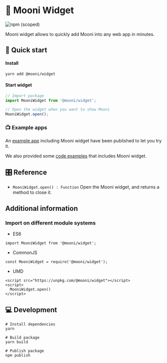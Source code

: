 # 🌚 Mooni Widget

![npm (scoped)](https://img.shields.io/npm/v/@mooni/widget)

Mooni widget allows to quickly add Mooni into any web app in minutes.

## 🎁 Quick start
#### Install

`yarn add @mooni/widget`
 
#### Start widget

```js
// Import package
import MooniWidget from '@mooni/widget';

// Open the widget when you want to show Mooni
MooniWidget.open();
```

### 📺 Example apps

An [example app](https://mooni-host-iframe.now.sh/) including Mooni widget have been published to let you try it.

We also provided some [code examples](../../host-example) that includes Mooni widget.

## 🎛 Reference

- `MooniWidget.open() : Function`  Open the Mooni widget, and returns a method to close it.

## Additional information

### Import on different module systems

- ES6

`import MooniWidget from '@mooni/widget';`

- CommonJS

`const MooniWidget = require('@mooni/widget');`

- UMD

```
<script src="https://unpkg.com/@mooni/widget"></script>
<script> 
  MooniWidget.open()
</script>
```

## 💻 Development

```
# Install dependencies
yarn

# Build package
yarn build

# Publish package
npm publish
```
